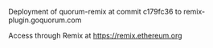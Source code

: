 Deployment of quorum-remix at commit c179fc36 to remix-plugin.goquorum.com

Access through Remix at https://remix.ethereum.org
